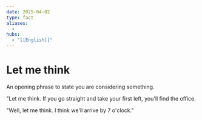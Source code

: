 ```yaml
---
date: 2025-04-02
type: fact
aliases:
  -
hubs:
  - "[[English]]"
---
```


# Let me think

An opening phrase to state you are considering something.

"Let me think. If you go straight and take your first left, you'll find the office.

"Well, let me think. I think we'll arrive by 7 o'clock."

